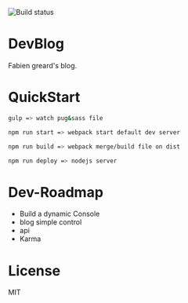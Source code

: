 ![Build status][travis-image]

# DevBlog
Fabien greard's blog.

# QuickStart

```sh
gulp => watch pug&sass file

npm run start => webpack start default dev server

npm run build => webpack merge/build file on dist

npm run deploy => nodejs server

```

# Dev-Roadmap

* Build a dynamic Console
* blog simple control
* api
* Karma

# License

MIT

[travis-image]: https://travis-ci.org/FabienGreard/fabiengreard.svg?branch=master
